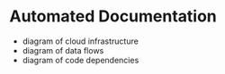# Automated Documentation

- diagram of cloud infrastructure
- diagram of data flows
- diagram of code dependencies

